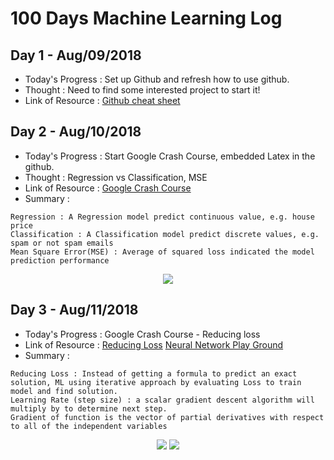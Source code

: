 # 100 Days Machine Learning Log

## Day 1 - Aug/09/2018
- Today's Progress : Set up Github and refresh how to use github.
- Thought : Need to find some interested project to start it!
- Link of Resource : <a href="https://education.github.com/git-cheat-sheet-education.pdf">Github cheat sheet</a>

## Day 2 - Aug/10/2018
- Today's Progress : Start Google Crash Course, embedded Latex in the github.
- Thought : Regression vs Classification, MSE
- Link of Resource : <a href="https://developers.google.com/machine-learning/crash-course/">Google Crash Course</a>
- Summary :
```
Regression : A Regression model predict continuous value, e.g. house price
Classification : A Classification model predict discrete values, e.g. spam or not spam emails
Mean Square Error(MSE) : Average of squared loss indicated the model prediction performance
```
<p align ="center">
<img src="https://latex.codecogs.com/svg.latex?MSE%20=\frac{1}{N}%20\sum_{(x,y)\in%20D}%20(y%20-%20prediction(x))^2" />
</p>

## Day 3 - Aug/11/2018
- Today's Progress : Google Crash Course - Reducing loss
- Link of Resource : <a href="https://developers.google.com/machine-learning/crash-course/reducing-loss/video-lecture">Reducing Loss</a>
                     <a href="http://playground.tensorflow.org/">Neural Network Play Ground</a>
- Summary :
```
Reducing Loss : Instead of getting a formula to predict an exact solution, ML using iterative approach by evaluating Loss to train model and find solution.
Learning Rate (step size) : a scalar gradient descent algorithm will multiply by to determine next step.
Gradient of function is the vector of partial derivatives with respect to all of the independent variables
```
<p align ="center">
<img src="https://latex.codecogs.com/svg.latex?f(x,y) = e^{2y}\sin(x)" />
<img src="https://latex.codecogs.com/svg.latex?\nabla%20f(x,y)%20=%20\left(\frac{\partial%20f}{\partial%20x}(x,y),%20\frac{\partial%20f}{\partial%20y}(x,y)\right)%20=%20(e^{2y}\cos(x),%202e^{2y}\sin(x))" />
</p>
